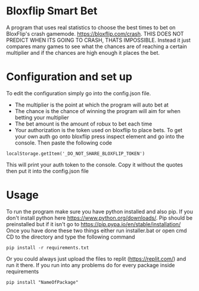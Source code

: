 # Bloxflip Smart Bet
A program that uses real statistics to choose the best times to bet on BloxFlip's crash gamemode. https://bloxflip.com/crash. 
THIS DOES NOT PREDICT WHEN ITS GOING TO CRASH, THATS IMPOSSIBLE. Instead it just compares many games to see what the chances are of reaching a certain multiplier and if the chances are high enough it places the bet.
# Configuration and set up
To edit the configuration simply go into the config.json file. 
- The multiplier is the point at which the program will auto bet at 
- The chance is the chance of winning the program will aim for when betting your multiplier
- The bet amount is the amount of robux to bet each time
- Your authorization is the token used on bloxflip to place bets. To get your own auth go onto bloxflip press inspect element and go into the console. Then paste the following code
```
localStorage.getItem('_DO_NOT_SHARE_BLOXFLIP_TOKEN')
```
 This will print your auth token to the console. Copy it without the quotes then put it into the config.json file
# Usage
To run the program make sure you have python installed and also pip. If you don't install python here https://www.python.org/downloads/. Pip should be preinstalled but if it isn't go to  https://pip.pypa.io/en/stable/installation/ <br>
Once you have done these two things either run installer.bat or open cmd CD to the directory and type the following command
```
pip install -r requirements.txt
```
Or you could always just upload the files to replit (https://replit.com/) and run it there. If you run into any problems do for every package inside requirements
```
pip install "NameOfPackage"
```
